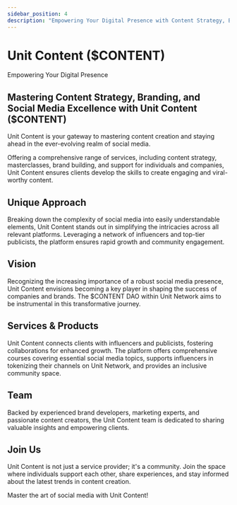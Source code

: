 ```yaml
---
sidebar_position: 4
description: "Empowering Your Digital Presence with Content Strategy, Branding, and Social Media Excellence"
---
```


# Unit Content ($CONTENT)

Empowering Your Digital Presence

## Mastering Content Strategy, Branding, and Social Media Excellence with Unit Content ($CONTENT)

Unit Content is your gateway to mastering content creation and staying ahead in the ever-evolving realm of social media.

Offering a comprehensive range of services, including content strategy, masterclasses, brand building, and support for individuals and companies, Unit Content ensures clients develop the skills to create engaging and viral-worthy content.

## Unique Approach

Breaking down the complexity of social media into easily understandable elements, Unit Content stands out in simplifying the intricacies across all relevant platforms.
Leveraging a network of influencers and top-tier publicists, the platform ensures rapid growth and community engagement.

## Vision

Recognizing the increasing importance of a robust social media presence, Unit Content envisions becoming a key player in shaping the success of companies and brands. The $CONTENT DAO within Unit Network aims to be instrumental in this transformative journey.

## Services & Products

Unit Content connects clients with influencers and publicists, fostering collaborations for enhanced growth.
The platform offers comprehensive courses covering essential social media topics, supports influencers in tokenizing their channels on Unit Network, and provides an inclusive community space.

## Team

Backed by experienced brand developers, marketing experts, and passionate content creators, the Unit Content team is dedicated to sharing valuable insights and empowering clients.

## Join Us

Unit Content is not just a service provider; it's a community. Join the space where individuals support each other, share experiences, and stay informed about the latest trends in content creation.

Master the art of social media with Unit Content!
